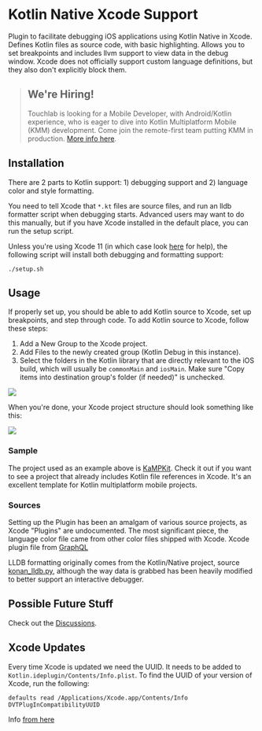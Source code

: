 # Kotlin Native Xcode Support

Plugin to facilitate debugging iOS applications using Kotlin Native in Xcode. Defines Kotlin files as source code, with basic highlighting. Allows you to set breakpoints and includes llvm support to view data in the debug window. Xcode does not officially support custom language definitions, but they also don't explicitly block them.

> ## **We're Hiring!**
>
> Touchlab is looking for a Mobile Developer, with Android/Kotlin experience, who is eager to dive into Kotlin Multiplatform Mobile (KMM) development. Come join the remote-first team putting KMM in production. [More info here](https://go.touchlab.co/careers-gh).

## Installation

There are 2 parts to Kotlin support: 1) debugging support and 2) language color and style formatting.

You need to tell Xcode that `*.kt` files are source files, and run an lldb formatter script when debugging starts. Advanced users may want to do this manually, but if you have Xcode installed in the default place, you can run the setup script.

Unless you're using Xcode 11 (in which case look [here](xcode11/XCODE_11.md) for help), the following script will install both debugging and formatting support:

```
./setup.sh
```

## Usage

If properly set up, you should be able to add Kotlin source to Xcode, set up breakpoints, and step through code. To add Kotlin source to Xcode, follow these steps:

1. Add a New Group to the Xcode project.
2. Add Files to the newly created group (Kotlin Debug in this instance).
3. Select the folders in the Kotlin library that are directly relevant to the iOS build, which will usually be `commonMain` and `iosMain`. Make sure "Copy items into destination group's folder (if needed)" is unchecked.

![](images/XcodeKotlinFileReferencesSteps.png)

When you're done, your Xcode project structure should look something like this:

![](images/final.png)

### Sample

The project used as an example above is [KaMPKit](https://github.com/touchlab/KaMPKit/). Check it out if you want to see a project that already includes Kotlin file references in Xcode. It's an excellent template for Kotlin multiplatform mobile projects.

### Sources

Setting up the Plugin has been an amalgam of various source projects, as Xcode "Plugins" are undocumented. The most significant piece, the language color file came from other color files shipped with Xcode. Xcode plugin file from [GraphQL](https://github.com/apollographql/xcode-graphql/blob/master/GraphQL.ideplugin/Contents/Resources/GraphQL.xcplugindata)

LLDB formatting originally comes from the Kotlin/Native project, source [konan_lldb.py](https://github.com/JetBrains/kotlin-native/blob/dbb162a4b523071f31913e888e212df344a1b61e/llvmDebugInfoC/src/scripts/konan_lldb.py), although the way data is grabbed has been heavily modified to better support an interactive debugger.

## Possible Future Stuff

Check out the [Discussions](https://github.com/touchlab/xcode-kotlin/discussions/).

## Xcode Updates

Every time Xcode is updated we need the UUID. It needs to be added to `Kotlin.ideplugin/Contents/Info.plist`. To find the 
UUID of your version of Xcode, run the following:

```
defaults read /Applications/Xcode.app/Contents/Info DVTPlugInCompatibilityUUID
```

Info [from here](https://www.mokacoding.com/blog/xcode-plugins-update/)
